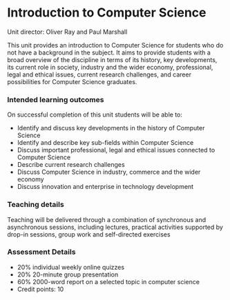 # Introduction to Computer Science

Unit director: Oliver Ray and Paul Marshall 

This unit provides an introduction to Computer Science for students who do not have a background in the subject. It aims to provide students with a broad overview of the discipline in terms of its history, key developments, its current role in society, industry and the wider economy, professional, legal and ethical issues, current research challenges, and career possibilities for Computer Science graduates.

### Intended learning outcomes  
On successful completion of this unit students will be able to:

- Identify and discuss key developments in the history of Computer Science
- Identify and describe key sub-fields within Computer Science
- Discuss important professional, legal and ethical issues connected to Computer Science
- Describe current research challenges
- Discuss Computer Science in industry, commerce and the wider economy
- Discuss innovation and enterprise in technology development


### Teaching details  
Teaching will be delivered through a combination of synchronous and asynchronous sessions, including lectures, practical activities supported by drop-in sessions, group work and self-directed exercises

### Assessment Details  
- 20% individual weekly online quizzes
- 20% 20-minute group presentation
- 60% 2000-word report on a selected topic in computer science
- Credit points: 10
